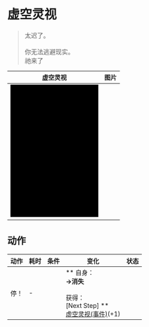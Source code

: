 # 虚空灵视  
> 太迟了。<br><br>你无法逃避现实。<br>祂来了  
  
  虚空灵视  |   图片   
 ----  |  ----:   
   |  <img decoding="async" src="Sprite/Darkness.png" href="a.md" style="max-width:300px;max-height:300px;">   
  
## 动作  
动作  |  耗时  |  条件  |  变化  |  状态  
----  |  ----  |  ----  |  ----  |  ----  
停！<br>  |  -  |    |  ** 自身：**<br>→消失<br><br>** 获得： **<br>** [Next Step] **<br>  [虚空灵视(事件)](Event_VoidExperience1g.md)(+1)<br>  |    


<script>document.title="虚空灵视 - 卡牌生存百科 Card Survival Wiki";</script>